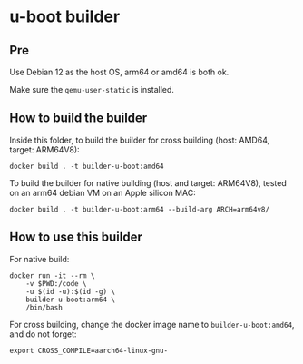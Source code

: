# u-boot builder

## Pre

Use Debian 12 as the host OS, arm64 or amd64 is both ok.

Make sure the `qemu-user-static` is installed.

## How to build the builder

Inside this folder, to build the builder for cross building (host:
AMD64, target: ARM64V8):

```shell
docker build . -t builder-u-boot:amd64
```

To build the builder for native building (host and target: ARM64V8),
tested on an arm64 debian VM on an Apple silicon MAC:

```shell
docker build . -t builder-u-boot:arm64 --build-arg ARCH=arm64v8/
```

## How to use this builder

For native build:

```shell
docker run -it --rm \
    -v $PWD:/code \
    -u $(id -u):$(id -g) \
    builder-u-boot:arm64 \
    /bin/bash
```

For cross building, change the docker image name to `builder-u-boot:amd64`, and do not forget:

```shell
export CROSS_COMPILE=aarch64-linux-gnu-
```
